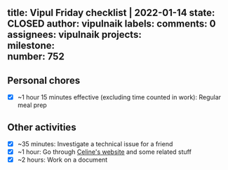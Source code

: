 title:	Vipul Friday checklist | 2022-01-14
state:	CLOSED
author:	vipulnaik
labels:	
comments:	0
assignees:	vipulnaik
projects:	
milestone:	
number:	752
--
## Personal chores

- [x] ~1 hour 15 minutes effective (excluding time counted in work): Regular meal prep
## Other activities

- [x] ~35 minutes: Investigate a technical issue for a friend
- [x] ~1 hour: Go through  [Celine's website](https://www.celinehh.com/) and some related stuff
- [x] ~2 hours: Work on a document 
